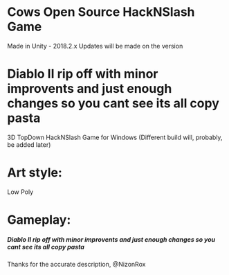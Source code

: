 # Cows Open Source HackNSlash Game

Made in Unity - 2018.2.x
Updates will be made on the version

Diablo II rip off with minor improvents and just enough changes so you cant see its all copy pasta
=======
3D TopDown HackNSlash Game for Windows
(Different build will, probably, be added later)

Art style:
= 
Low Poly

Gameplay:
=
##### Diablo II rip off with minor improvents and just enough changes so you cant see its all copy pasta
Thanks for the accurate description, @NizonRox
